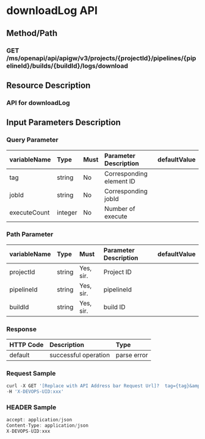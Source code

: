  # downloadLog API 

 ## Method/Path 

 ### GET  /ms/openapi/api/apigw/v3/projects/{projectId}/pipelines/{pipelineId}/builds/{buildId}/logs/download 

 ## Resource Description 

 ### API for downloadLog 

 ## Input Parameters Description 

 ### Query Parameter 

 | variableName| Type| Must| Parameter Description| defaultValue| 
 | :--- | :--- | :--- | :--- | :--- | 
 | tag | string |No| Corresponding element ID|| 
 | jobId | string |No| Corresponding jobId|| 
 | executeCount | integer |No| Number of execute|| 

 ### Path Parameter 

 | variableName| Type| Must| Parameter Description| defaultValue| 
 | :--- | :--- | :--- | :--- | :--- | 
 | projectId | string |Yes, sir.| Project ID|| 
 | pipelineId | string |Yes, sir.| pipelineId|| 
 | buildId | string |Yes, sir.| build ID|| 

 ### Response 

 | HTTP Code| Description| Type| 
 | :--- | :--- | :--- | 
 | default | successful operation | parse error | 

 ### Request Sample 

 ```javascript 
 curl -X GET '[Replace with API Address bar Request Url]?  tag={tag}&amp;jobId={jobId}&amp;executeCount={executeCount}' \ 
 -H 'X-DEVOPS-UID:xxx' 
 ``` 

 ### HEADER Sample 

 ```javascript 
 accept: application/json 
 Content-Type: application/json 
 X-DEVOPS-UID:xxx 
 ``` 
